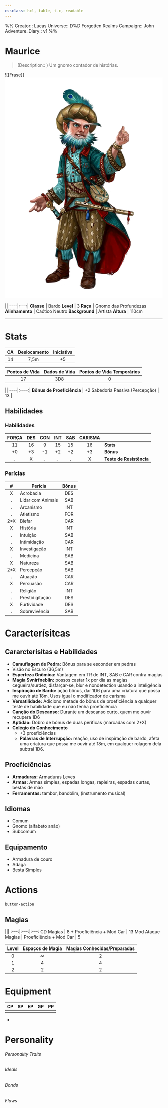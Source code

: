 ```yaml
---
cssclass: hcl, table, t-c, readable
---
```

%%
Creator:: Lucas
Universe:: D%D Forgotten Realms
Campaign:: John
Adventure_Diary:: v1
%%

# Maurice
> (Description:: ) Um gnomo contador de histórias.

![[Frase]] <i>![|left+pt|200](maurice.png)</i>

||
----|:---:|
**Classe** |  Bardo
**Level** |  3
**Raça** |  Gnomo das Profundezas
**Alinhamento** |  Caótico Neutro
**Background** |  Artista
**Altura** | 110cm

---
# Stats
CA | Deslocamento | Iniciativa |
:---:|:---:|:---:|
 14 | 7,5m | +5 |

Pontos de Vida | Dados de Vida | Pontos de Vida Temporários | 
:---:|:---:|:---:|
17 | 3D8 | 0 |

||
----|:----:|
**Bônus de Proeficiência** |  +2
Sabedoria Passiva (Percepção) | 13 | 


## Habilidades
### Habilidades
FORÇA | DES | CON | INT | SAB | CARISMA ||
:---:|:----:|:---:|:----:|:---:|:----:|---|
 11 | 16 | 9 | 15 | 15 | 16 | **Stats** |
+0  | +3  | -1  | +2 | +2 | +3 | **Bônus** |
.  | X | . | . | . | X | **Teste de Resistência** |


### Perícias
\# | Perícia | Bônus |
:--:|-----|:------:|
X | Acrobacia | DES |
.| Lidar com Animais | SAB |
.| Arcanismo | INT |
.| Atletismo | FOR |
2\*X | Blefar | CAR |
X | História | INT |
.| Intuição | SAB |
.| Intimidação | CAR |
X | Investigação | INT |
.| Medicina | SAB |
X | Natureza | SAB |
2\*X | Percepção | SAB |
. | Atuação | CAR |
X | Persuasão | CAR |
.| Religião | INT |
.| Prestidigitação | DES |
X | Furtividade | DES |
.| Sobrevivência | SAB |

# Caracterísitcas

## Cararcterísitas e Habilidades
- **Camuflagem de Pedra:** Bônus para se esconder em pedras
- Visão no Escuro (36,5m)
- **Esperteza Gnômica:** Vantagem em TR de INT, SAB e CAR contra magias
- **Magia Svnirfneblin:** possos castar 1x por dia as magias cegueira/surdez, disfarçar-se, blur e nondetection usando a inteligência
- **Inspiração de Bardo:** ação bônus, dar 1D6 para uma criatura que possa me ouvir até 18m. Usos igual o modificador de carisma
- **Versatilidade:** Adiciono metade do bônus de proeficiência a qualquer teste de habilidade que eu não tenha proeficiência
- **Canção do Descanso:** Durante um descanso curto, quem me ouvir recupera 1D6
- **Aptidão:** Dobro de bônus de duas períficas (marcadas com 2\*X)
- **Colégio do Conhecimento**
	- +3 proeficiências
	- **Palavras de Interrupção:** reação, uso de inspiração de bardo, afeta uma criatura que possa me ouvir até 18m, em qualquer rolagem dela subtrai 1D6. 

## Proeficiências
- **Armaduras:** Armaduras Leves
- **Armas:** Armas simples, espadas longas, rapieiras, espadas curtas, bestas de mão
- **Ferramentas:** tambor, bandolim, (instrumento musical)

## Idiomas
- Comum
- Gnomo (alfabeto anão)
- Subcomum

## Equipamento
- Armadura de couro
- Adaga
- Besta Simples



# Actions

`button-action`

## Magias

|||
:---:|:---:|:---:
CD Magias | 8 + Proeficiência + Mod Car | 13
Mod Ataque Magias | Proeficiência + Mod Car | 5


Level | Espaços de Magia | Magias Conhecidas/Preparadas |
:---:|:---:|:---:|
0 | $\infty$ | 2 |
1 | 4 | 4 |
2 | 2 | 2 |
 
 

# Equipment
CP | SP | EP | GP | PP |
:---:|:---:|:---:|:---:|:---:|
|||||

- 

# Personality
###### Personality Traits

###### Ideals

###### Bonds

###### Flaws
